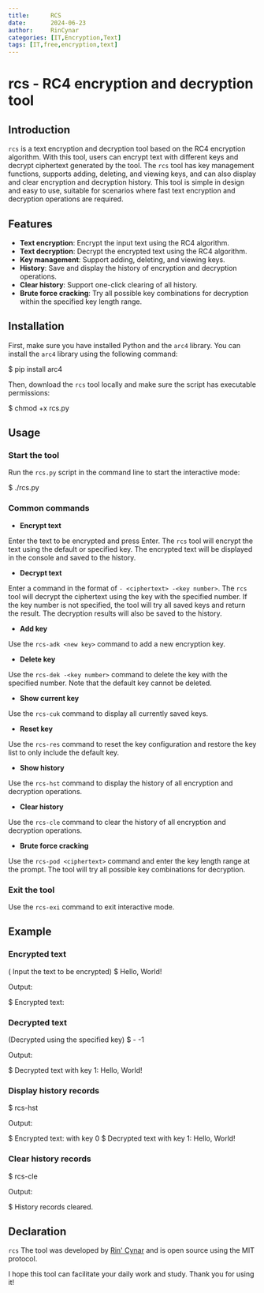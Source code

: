 ```yaml
---
title:      RCS 
date:       2024-06-23
author:     RinCynar
categories: [IT,Encryption,Text]
tags: [IT,free,encryption,text]
---
```

# rcs - RC4 encryption and decryption tool

## Introduction

`rcs` is a text encryption and decryption tool based on the RC4 encryption algorithm. With this tool, users can encrypt text with different keys and decrypt ciphertext generated by the tool. The `rcs` tool has key management functions, supports adding, deleting, and viewing keys, and can also display and clear encryption and decryption history. This tool is simple in design and easy to use, suitable for scenarios where fast text encryption and decryption operations are required.

## Features

- **Text encryption**: Encrypt the input text using the RC4 algorithm.
- **Text decryption**: Decrypt the encrypted text using the RC4 algorithm.
- **Key management**: Support adding, deleting, and viewing keys.
- **History**: Save and display the history of encryption and decryption operations.
- **Clear history**: Support one-click clearing of all history.
- **Brute force cracking**: Try all possible key combinations for decryption within the specified key length range.

## Installation

First, make sure you have installed Python and the `arc4` library. You can install the `arc4` library using the following command:

 $ pip install arc4

Then, download the `rcs` tool locally and make sure the script has executable permissions:

 $ chmod +x rcs.py

## Usage

### Start the tool

Run the `rcs.py` script in the command line to start the interactive mode:

 $ ./rcs.py

### Common commands

- **Encrypt text**

Enter the text to be encrypted and press Enter. The `rcs` tool will encrypt the text using the default or specified key. The encrypted text will be displayed in the console and saved to the history.

- **Decrypt text**

Enter a command in the format of `- <ciphertext> -<key number>`. The `rcs` tool will decrypt the ciphertext using the key with the specified number. If the key number is not specified, the tool will try all saved keys and return the result. The decryption results will also be saved to the history.

- **Add key**

Use the `rcs-adk <new key>` command to add a new encryption key.

- **Delete key**

Use the `rcs-dek -<key number>` command to delete the key with the specified number. Note that the default key cannot be deleted.

- **Show current key**

Use the `rcs-cuk` command to display all currently saved keys.

- **Reset key**

Use the `rcs-res` command to reset the key configuration and restore the key list to only include the default key.

- **Show history**

Use the `rcs-hst` command to display the history of all encryption and decryption operations.

- **Clear history**

Use the `rcs-cle` command to clear the history of all encryption and decryption operations.

- **Brute force cracking**

Use the `rcs-pod <ciphertext>` command and enter the key length range at the prompt. The tool will try all possible key combinations for decryption.

### Exit the tool

Use the `rcs-exi` command to exit interactive mode.

## Example

### Encrypted text

( Input the text to be encrypted)
 $ Hello, World!

Output:

 $ Encrypted text: <Encrypted ciphertext>

### Decrypted text

(Decrypted using the specified key)
 $ - <Encrypted ciphertext> -1

Output:

 $ Decrypted text with key 1: Hello, World!

### Display history records

 $ rcs-hst

Output:


 $ Encrypted text: <Encrypted ciphertext> with key 0
 $ Decrypted text with key 1: Hello, World!


### Clear history records

 $ rcs-cle

Output:

 $ History records cleared.

## Declaration

`rcs` The tool was developed by [Rin' Cynar](https://rcva.san.tc) and is open source using the MIT protocol.

I hope this tool can facilitate your daily work and study. Thank you for using it!